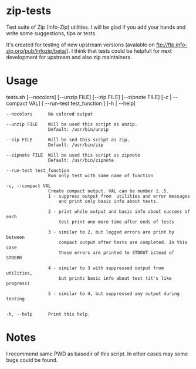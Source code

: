 zip-tests
=========

Test suite of Zip (Info-Zip) utilities. I will be glad if you add your hands
and write some suggestions, tips or tests.

It's created for testing of new upstream versions (avalable on
ftp://ftp.info-zip.org/pub/infozip/beta/). I think that tests
could be helpfull for next development for upstream and also zip maintainers.

Usage
=====
 tests.sh [--nocolors] [--unzip FILE] [--zip FILE] [--zipnote FILE]
           [-c | --compact VAL] [ --run-test test_function ] [-h | --help]

    --nocolors      No colored output

    --unzip FILE    Will be used this script as unzip.
                    Default: /usr/bin/unzip

    --zip FILE      Will be sed this script as zip.
                    Default: /usr/bin/zip

    --zipnote FILE  Will be used this script as zipnote
                    Default: /usr/bin/zipnote

    --run-test test_function
                    Run only test with same name of function

    -c, --compact VAL
                    Create compact output. VAL can be number 1..5.
                    1 - suppress output from  utilities and error messages
                        and print only basic info about tests.

                    2 - print whole output and basic info about success of each
                        test print one more time after ends of tests

                    3 - similar to 2, but logged errors are print by between
                        compact output after tests are completed. In this case
                        these errors are printed to STDOUT istead of STDERR

                    4 - similar to 3 with suppressed output from utilities,
                        but prints basic info about test (it's like progress)

                    5 - similar to 4, but suppressed any output during testing


    -h, --help      Print this help.


Notes
=====
I recommend same PWD as basedir of this script. In other cases may some bugs
could be found.
